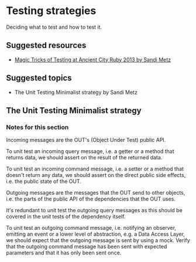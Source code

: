 # Testing strategies

Deciding what to test and how to test it.

## Suggested resources

- [Magic Tricks of Testing at Ancient City Ruby 2013 by Sandi Metz](https://youtu.be/qPfQM4w4I04)

## Suggested topics

- The Unit Testing Minimalist strategy by Sandi Metz

## The Unit Testing Minimalist strategy

### Notes for this section

Incoming messages are the OUT's (Object Under Test) public API.

To unit test an incoming query message, i.e. a getter or a method that returns
data, we should assert on the result of the returned data.

To unit test an incoming command message, i.e. a setter or a method that doesn't
return any data, we should assert on the direct public side effects, i.e. the
public state of the OUT.

Outgoing messages are the messages that the OUT send to other objects, i.e. the
parts of the public API of the dependencies that the OUT uses.

It's redundant to unit test the outgoing query messages as this should be
covered in the unit tests of the dependency itself.

To unit test an outgoing command message, i.e. notifying an observer, emitting
an event or a lower level of abstraction, e.g. a Data Access Layer, we should
expect that the outgoing message is sent by using a mock. Verify that the
outgoing command message has been sent with expected parameters and that it has
only been sent once.
